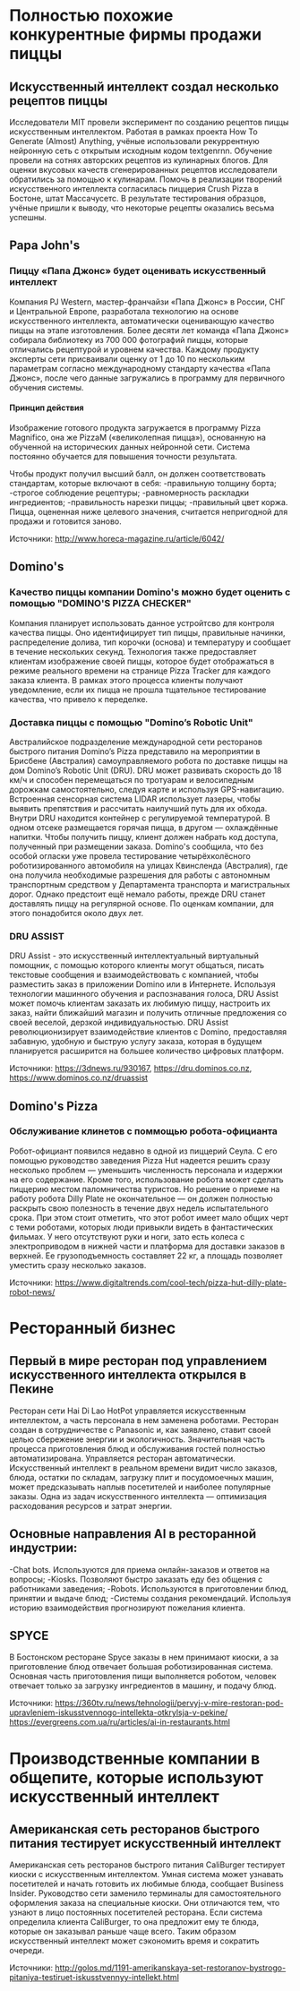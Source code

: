 # Полностью похожие конкурентные фирмы продажи пиццы
## Искусственный интеллект создал несколько рецептов пиццы
Исследователи MIT провели эксперимент по созданию рецептов пиццы искусственным интеллектом. Работая в рамках проекта How To Generate (Almost) Anything, учёные использовали рекуррентную нейронную сеть с открытым исходным кодом textgenrnn. Обучение провели на сотнях авторских рецептов из кулинарных блогов.
Для оценки вкусовых качеств сгенерированных рецептов исследователи обратились за помощью к кулинарам. Помочь в реализации творений искусственного интеллекта согласилась пиццерия Crush Pizza в Бостоне, штат Массачусетс. В результате тестирования образцов, учёные пришли к выводу, что некоторые рецепты оказались весьма успешны.

## Papa John's
### Пиццу «Папа Джонс» будет оценивать искусственный интеллект
Компания PJ Western, мастер-франчайзи «Папа Джонс» в России, СНГ и Центральной Европе, разработала технологию на основе искусственного интеллекта, автоматически оценивающую качество пиццы на этапе изготовления. 
Более десяти лет команда «Папа Джонс» собирала библиотеку из 700 000 фотографий пиццы, которые отличались рецептурой и уровнем качества. Каждому продукту эксперты сети присваивали оценку от 1 до 10 по нескольким параметрам согласно международному стандарту качества «Папа Джонс», после чего данные загружались в программу для первичного обучения системы.

#### Принцип действия
Изображение готового продукта загружается в программу Pizza Magnifico, она же PizzaM («великолепная пицца»), основанную на обученной на исторических данных нейронной сети. Система постоянно обучается для повышения точности результата.

Чтобы продукт получил высший балл, он должен соответствовать стандартам, которые включают в себя:
  -правильную толщину борта;
  -строгое соблюдение рецептуры;
  -равномерность раскладки ингредиентов;
  -правильность нарезки пиццы;
  -правильный цвет коржа.
Пицца, оцененная ниже целевого значения, считается непригодной для продажи и готовится заново.

Источники:
http://www.horeca-magazine.ru/article/6042/

## Domino's
### Качество пиццы компании Domino's можно будет оценить с помощью "DOMINO'S PIZZA CHECKER"
Компания планирует использовать данное устройтсво для контроля качества пиццы. Оно идентифицирует тип пиццы, правильные начинки, распределение долива, тип корочки (основа) и температуру и сообщает в течение нескольких секунд. Технология также предоставляет клиентам изображение своей пиццы, которое будет отображаться в режиме реального времени на странице Pizza Tracker для каждого заказа клиента. В рамках этого процесса клиенты получают уведомление, если их пицца не прошла тщательное тестирование качества, что привело к переделке.
### Доставка пиццы с помощью "Domino’s Robotic Unit"
Австралийское подразделение международной сети ресторанов быстрого питания Domino’s Pizza представило на мероприятии в Брисбене (Австралия) самоуправляемого робота по доставке пиццы на дом Domino’s Robotic Unit (DRU).
DRU может развивать скорость до 18 км/ч и способен перемещаться по тротуарам и велосипедным дорожкам самостоятельно, следуя карте и используя GPS-навигацию. Встроенная сенсорная система LIDAR использует лазеры, чтобы выявить препятствия и рассчитать наилучший путь для их обхода. Внутри DRU находится контейнер с регулируемой температурой. В одном отсеке размещается горячая пицца, в другом — охлаждённые напитки. Чтобы получить пиццу, клиент должен набрать код доступа, полученный при размещении заказа.
Domino's сообщила, что без особой огласки уже провела тестирование четырёхколёсного роботизированного автомобиля на улицах Квинсленда (Австралия), где она получила необходимые разрешения для работы с автономным транспортным средством у Департамента транспорта и магистральных дорог. Однако предстоит ещё немало работы, прежде DRU станет доставлять пиццу на регулярной основе. По оценкам компании, для этого понадобится около двух лет.
### DRU ASSIST
DRU Assist - это искусственный интеллектуальный виртуальный помощник, с помощью которого клиенты могут общаться, писать текстовые сообщения и взаимодействовать с компанией, чтобы разместить заказ в приложении Domino или в Интернете.
Используя технологии машинного обучения и распознавания голоса, DRU Assist может помочь клиентам заказать их любимую пиццу, настроить их заказ, найти ближайший магазин и получить отличные предложения со своей веселой, дерзкой индивидуальностью.
DRU Assist революционизирует взаимодействие клиентов с Domino, предоставляя забавную, удобную и быструю услугу заказа, которая в будущем  планируется расширится на большее количество цифровых платформ.

Источники:
https://3dnews.ru/930167,
https://dru.dominos.co.nz,
https://www.dominos.co.nz/druassist

## Domino's Pizza
### Обслуживание клинетов с поммощью робота-официанта
Робот-официант появился недавно в одной из пиццерий Сеула. С его помощью руководство заведения Pizza Hut надеется решить сразу несколько проблем — уменьшить численность персонала и издержки на его содержание. Кроме того, использование робота может сделать пиццерию местом паломничества туристов. Но решение о приеме на работу робота Dilly Plate не окончательное — он должен полностью раскрыть свою полезность в течение двух недель испытательного срока.
При этом стоит отметить, что этот робот имеет мало общих черт с теми роботами, которых люди привыкли видеть в фантастических фильмах. У него отсутствуют руки и ноги, зато есть колеса с электроприводом в нижней части и платформа для доставки заказов в верхней. Ее грузоподъемность составляет 22 кг, а площадь позволяет уместить сразу несколько заказов.


Источники:
https://www.digitaltrends.com/cool-tech/pizza-hut-dilly-plate-robot-news/

# Ресторанный бизнес
## Первый в мире ресторан под управлением искусственного интеллекта открылся в Пекине
Ресторан сети Hai Di Lao HotPot управляется искусственным интеллектом, а часть персонала в нем заменена роботами. Ресторан создан в сотрудничестве с Panasonic и, как заявлено, ставит своей целью сбережение энергии и экологичность. Значительная часть процесса приготовления блюд и обслуживания гостей полностью автоматизирована. Управляется ресторан автоматически. Искусственный интеллект в реальном времени видит число заказов, блюда, остатки по складам, загрузку плит и посудомоечных машин, может предсказывать наплыв посетителей и наиболее популярные заказы. Одна из задач искусственного интеллекта — оптимизация расходования ресурсов и затрат энергии.

## Основные направления AI в ресторанной индустрии:
  -Chat bots. Используются для приема онлайн-заказов и ответов на вопросы;
  -Kiosks. Позволяют быстро заказать еду без общения с работниками заведения;
  -Robots. Используются в приготовлении блюд, принятии и выдаче блюд;
  -Системы создания рекомендаций. Используя историю взаимодействия прогнозируют пожелания клиента.
  
## SPYCE
В Бостонском ресторане Spyce заказы в нем принимают киоски, а за приготовление блюд отвечает большая роботизированная система. Основная часть приготовления пищи выполняется роботом, человек отвечает только за загрузку ингредиентов в машину, и подачу блюд.

Источники: 
https://360tv.ru/news/tehnologii/pervyj-v-mire-restoran-pod-upravleniem-iskusstvennogo-intellekta-otkrylsja-v-pekine/
https://evergreens.com.ua/ru/articles/ai-in-restaurants.html

# Производственные компании в общепите, которые используют искусственный интеллект
## Американская сеть ресторанов быстрого питания тестирует искусственный интеллект
Американская сеть ресторанов быстрого питания CaliBurger тестирует киоски с искусственным интеллектом. Умная система может узнавать посетителей и начать готовить их любимые блюда, сообщает Business Insider.
Руководство сети заменило терминалы для самостоятельного оформления заказа на специальные киоски. Они отличаются тем, что узнают в лицо постоянных посетителей ресторана. Если система определила клиента CaliBurger, то она предложит ему те блюда, которые он заказывал раньше чаще всего. Таким образом искусственный интеллект может сэкономить время и сократить очереди.

Источники: http://golos.md/1191-amerikanskaya-set-restoranov-bystrogo-pitaniya-testiruet-iskusstvennyy-intellekt.html


